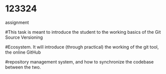 # 123324
assignment

#This task is meant to introduce the student to the working basics of the Git Source Versioning

#Ecosystem. It will introduce (through practical) the working of the git tool, the online GitHub

#repository management system, and how to synchronize the codebase between the two.
